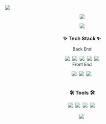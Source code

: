 <img src="https://hitscounter.dev/api/hit?url=https%3A%2F%2Fgithub.com%2Fjincareer&label=Hit&icon=github&color=%236ea8fe&message=&style=flat-square&tz=Asia%2FSeoul">


<!--타이틀 부분-->
<p align='center'>
    <img src="https://capsule-render.vercel.app/api?type=waving&color=auto&height=300&section=header&text=Welcome%20Github&fontSize=90&animation=fadeIn&fontAlignY=38&descAlign=62"/>
</p>
<p align="center">
  <a href="https://github.com/anuraghazra/github-readme-stats">
    <img src="https://github-readme-stats.vercel.app/api/top-langs/?username=jincareer" />
  </a>
</p>

<!--내용 부분-->
<h3 align="center">✨ Tech Stack ✨</h3>
<div align="center">
  <div>Back End</div><p></p>
    &nbsp<img src="https://img.shields.io/badge/spring-6DB33F.svg?style=for-the-badge&logo=spring&logoColor=white" />&nbsp
  <img src="https://img.shields.io/badge/spring Boot-6DB33F.svg?style=for-the-badge&logo=springboot&logoColor=white" />&nbsp
  <img src="https://img.shields.io/badge/hibernate-59666C.svg?style=for-the-badge&logo=hibernate&logoColor=white" />&nbsp
  <img src="https://img.shields.io/badge/mysql-4479A1.svg?style=for-the-badge&logo=mysql&logoColor=white" />&nbsp
  <img src="https://img.shields.io/badge/oracle-F80000.svg?style=for-the-badge&logo=oracle&logoColor=white" />&nbsp

</div>


<div align="center">
    <div>Front End</div><p></p>
    <img src="https://img.shields.io/badge/javascript-F7DF1E.svg?style=for-the-badge&logo=javascript&logoColor=20232a" />&nbsp
  <img src="https://img.shields.io/badge/html5-E34F26.svg?style=for-the-badge&logo=html5&logoColor=white" />&nbsp
  <img src="https://img.shields.io/badge/css3-1572B6.svg?style=for-the-badge&logo=css3&logoColor=white" />&nbsp
</div>

<br>

<h3 align="center">🛠 Tools 🛠</h3>
<div align="center">
  <img src="https://img.shields.io/badge/git-F05033.svg?style=for-the-badge&logo=git&logoColor=white" />&nbsp
  <img src="https://img.shields.io/badge/github-181717.svg?style=for-the-badge&logo=github&logoColor=white" />&nbsp
  <img src="https://img.shields.io/badge/Notion-F3F3F3.svg?style=for-the-badge&logo=notion&logoColor=black" />&nbsp
    <img src="https://img.shields.io/badge/postman-FF6C37.svg?style=for-the-badge&logo=postman&logoColor=white" />&nbsp

</div>

<br>

<div align="center">
  <img src="https://img.shields.io/badge/intellijidea-000000.svg?style=for-the-badge&logo=intellijidea&logoColor=22ABF3" />&nbsp
<!--   <img src="https://img.shields.io/badge/Colab-2C2C32.svg?style=for-the-badge&logo=googlecolab&logoColor=F9AB00" />&nbsp -->
</div>
